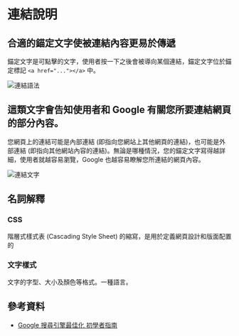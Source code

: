 # 連結說明


## 合適的錨定文字使被連結內容更易於傳遞

錨定文字是可點擊的文字，使用者按一下之後會被導向某個連結，錨定文字位於錨定標記 `<a href="..."></a>` 中。

![連結語法](http://i.imgur.com/iEmwsdo.png)

## 這類文字會告知使用者和 Google 有關您所要連結網頁的部分內容。

您網頁上的連結可能是內部連結 (即指向您網站上其他網頁的連結)，也可能是外部連結 (即指向其他網站內容的連結)。無論是哪種情況，您的錨定文字寫得越詳細，使用者就越容易瀏覽，Google 也越容易瞭解您所連結的網頁內容。


![連結文字](http://i.imgur.com/xlK8j1z.png)


## 名詞解釋

### CSS

階層式樣式表 (Cascading Style Sheet) 的縮寫，是用於定義網頁設計和版面配置的

### 文字樣式

文字的字型、大小及顏色等格式。一種語言。


## 參考資料
* [Google 搜尋引擎最佳化 初學者指南](http://static.googleusercontent.com/external_content/untrusted_dlcp/www.google.com.hk/zh-TW/hk/intl/zh-TW/webmasters/docs/search-engine-optimization-starter-guide-zh-tw.pdf)
